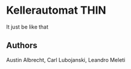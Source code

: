 # Kellerautomat THIN

It just be like that

## Authors
Austin Albrecht, Carl Lubojanski, Leandro Meleti
